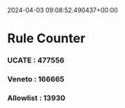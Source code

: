 2024-04-03 09:08:52.490437+00:00
# Rule Counter 
 ### UCATE : 477556

 ### Veneto : 166665

 ### Allowlist : 13930